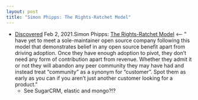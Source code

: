 ```yaml
---
layout: post
title: "Simon Phipps: The Rights-Ratchet Model"
---
```

* [Discovered](http://rolandtanglao.com/2020/07/29/p1-blogthis-checkvist-list-links-to-blog/) Feb 2, 2021.Simon Phipps: [The Rights-Ratchet Model](https://meshedinsights.com/2021/02/02/rights-ratchet/) <-- " have yet to meet a sole-maintainer open source company following this model that demonstrates belief in any open source benefit apart from driving adoption. Once they have enough adoption to pivot, they don’t need any form of contribution apart from revenue. Whether they admit it or not they will abandon any peer community they may have had and instead treat “community” as a synonym for “customer”. Spot them as early as you can if you aren’t just another customer looking for a product."
  * See SugarCRM, elastic and mongo?!? 

